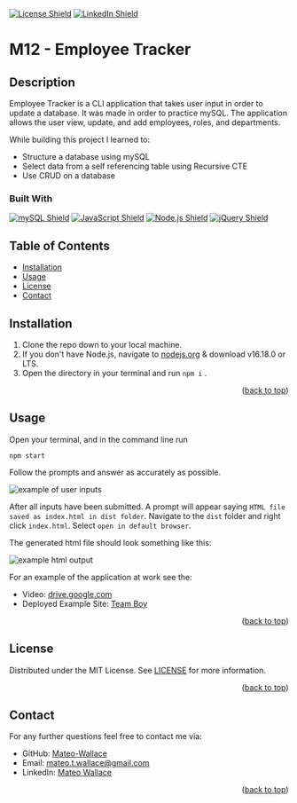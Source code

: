 <p id="readme-top"></p>

[![License Shield](https://img.shields.io/badge/License-MIT-success?style=for-the-badge)](./LICENSE) [![LinkedIn Shield](https://img.shields.io/badge/LinkedIn-555555?style=for-the-badge&logo=linkedin)](https://www.linkedin.com/in/mateo-wallace-57931b254/)

# M12 - Employee Tracker

## Description

Employee Tracker is a CLI application that takes user input in order to update a database. It was made in order to practice mySQL. The application allows the user view, update, and add employees, roles, and departments.

While building this project I learned to:
- Structure a database using mySQL
- Select data from a self referencing table using Recursive CTE
- Use CRUD on a database

### Built With

[![mySQL Shield](https://img.shields.io/badge/mySQL-4479A1?&style=for-the-badge&logo=mysql&logoColor=white)](https://jquery.com/) [![JavaScript Shield](https://img.shields.io/badge/JavaScript-F7DF1E?&style=for-the-badge&logo=javascript&logoColor=272727)](https://developer.mozilla.org/en-US/docs/Web/JavaScript) [![Node.js Shield](https://img.shields.io/badge/Node.js-339933?&style=for-the-badge&logo=node.js&logoColor=white)](https://nodejs.org/en/) [![jQuery Shield](https://img.shields.io/badge/jQuery-0769AD?&style=for-the-badge&logo=jquery&logoColor=white)](https://jquery.com/)

## Table of Contents
- [Installation](#installation)
- [Usage](#usage)
- [License](#license)
- [Contact](#contact)

## Installation

1. Clone the repo down to your local machine.
2. If you don't have Node.js, navigate to [nodejs.org](https://nodejs.org/en/) & download v16.18.0 or LTS.
3. Open the directory in your terminal and run `npm i` .
<p align="right">(<a href="#readme-top">back to top</a>)</p>

## Usage

Open your terminal, and in the command line run 

	npm start

Follow the prompts and answer as accurately as possible.

![example of user inputs](https://i.imgur.com/fbJzfVy.png)

After all inputs have been submitted. A prompt will appear saying `HTML file saved as index.html in dist folder`. Navigate to the `dist` folder and right click `index.html`. Select `open in default browser`. 

The generated html file should look something like this:

![example html output](https://i.imgur.com/SeVDaBf.png)

For an example of the application at work see the:
- Video: [drive.google.com](https://drive.google.com/file/d/11IijEZHgxA5-KvhpW2Hjbk-RGs1FMnmU/view)
- Deployed Example Site: [Team Boy](https://mateo-wallace.github.io/M10-Team-Profile-Generator/)
<p align="right">(<a href="#readme-top">back to top</a>)</p>

## License

Distributed under the MIT License. See [LICENSE](./LICENSE) for more information.
<p align="right">(<a href="#readme-top">back to top</a>)</p>

## Contact

For any further questions feel free to contact me via:
- GitHub: [Mateo-Wallace](https://github.com/Mateo-Wallace)
- Email: [mateo.t.wallace@gmail.com](mailto:mateo.t.wallace@gmail.com)
- LinkedIn: [Mateo Wallace](https://www.linkedin.com/in/mateo-wallace-57931b254/)
<p align="right">(<a href="#readme-top">back to top</a>)</p>